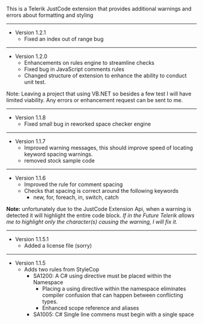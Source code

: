 This is a Telerik JustCode extension that provides additional warnings and errors about formatting and styling

----------
- Version 1.2.1
	- Fixed an index out of range bug

----------
- Version 1.2.0
	- Enhancements on rules engine to streamline checks
	- Fixed bug in JavaScript comments rules
	- Changed structure of extension to enhance the ability to conduct unit test.

Note: Leaving a project that using VB.NET so besides a few test I will have limited viability. Any errors or enhancement request can be sent to me. 

----------

- Version 1.1.8
	- Fixed small bug in reworked space checker engine

----------

- Version 1.1.7
	- Improved warning messages, this should improve speed of locating keyword spacing warnings.
	- removed stock sample code

----------

- Version 1.1.6
	- Improved the rule for comment spacing
	- Checks that spacing is correct around the following keywords
		- new, for, foreach, in, switch, catch

**Note:** unfortunately due to the JustCode Extension Api, when a warning is detected it will highlight the entire code block.  *If in the Future Telerik allows me to highlight only the character(s) causing the warning, I will fix it.*

----------

- Version 1.1.5.1
	- Added a license file (sorry)

----------

- Version 1.1.5
	- Adds two rules from StyleCop
		- SA1200: A C# using directive must be placed within the Namespace
			- Placing a using directive within the namespace eliminates compiler confusion that can happen between conflicting types.
			- Enhanced scope reference and aliases
		- SA1005: C# Single line commens must begin with a single space